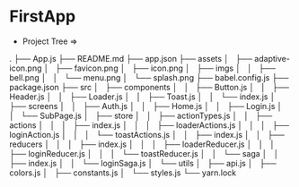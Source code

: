 # FirstApp

- Project Tree =>

.
├── App.js
├── README.md
├── app.json
├── assets
│   ├── adaptive-icon.png
│   ├── favicon.png
│   ├── icon.png
│   ├── imgs
│   │   ├── bell.png
│   │   └── menu.png
│   └── splash.png
├── babel.config.js
├── package.json
├── src
│   ├── components
│   │   ├── Button.js
│   │   ├── Header.js
│   │   ├── Loader.js
│   │   ├── Toast.js
│   │   └── index.js
│   ├── screens
│   │   ├── Auth.js
│   │   ├── Home.js
│   │   ├── Login.js
│   │   └── SubPage.js
│   ├── store
│   │   ├── actionTypes.js
│   │   ├── actions
│   │   │   ├── index.js
│   │   │   ├── loaderActions.js
│   │   │   ├── loginAction.js
│   │   │   └── toastActions.js
│   │   ├── index.js
│   │   ├── reducers
│   │   │   ├── index.js
│   │   │   ├── loaderReducer.js
│   │   │   ├── loginReducer.js
│   │   │   └── toastReducer.js
│   │   └── saga
│   │   ├── index.js
│   │   └── loginSaga.js
│   └── utils
│   ├── api.js
│   ├── colors.js
│   ├── constants.js
│   └── styles.js
└── yarn.lock
